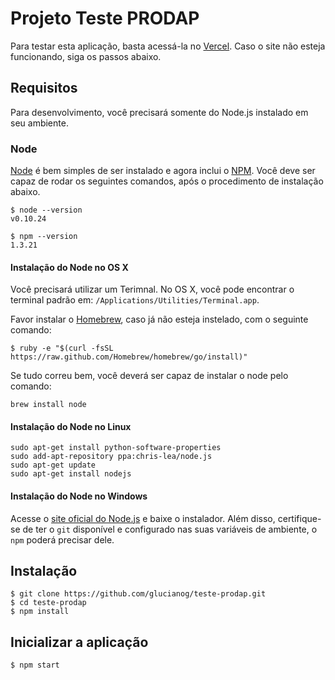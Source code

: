 
# Projeto Teste PRODAP

Para testar esta aplicação, basta acessá-la no [Vercel](https://desafio-tecnico-prodap.vercel.app/). Caso o site não esteja funcionando, siga os passos abaixo.

## Requisitos

Para desenvolvimento, você precisará somente do Node.js instalado em seu ambiente. 
### Node

[Node](http://nodejs.org/) é bem simples de ser instalado e agora inclui o [NPM](https://npmjs.org/). 
Você deve ser capaz de rodar os seguintes comandos, após o procedimento de instalação abaixo.

    $ node --version
    v0.10.24

    $ npm --version
    1.3.21

#### Instalação do Node no OS X

Você precisará utilizar um Terimnal. No OS X, você pode encontrar o terminal padrão em:
`/Applications/Utilities/Terminal.app`.

Favor instalar o [Homebrew](http://brew.sh/), caso já não esteja instelado, com o seguinte comando: 

    $ ruby -e "$(curl -fsSL https://raw.github.com/Homebrew/homebrew/go/install)"

Se tudo correu bem, você deverá ser capaz de instalar o node pelo comando:

    brew install node

#### Instalação do Node no Linux

    sudo apt-get install python-software-properties
    sudo add-apt-repository ppa:chris-lea/node.js
    sudo apt-get update
    sudo apt-get install nodejs

#### Instalação do Node no Windows

Acesse o [site oficial do Node.js](http://nodejs.org/) e baixe o instalador.
Além disso, certifique-se de ter o `git` disponível e configurado nas suas variáveis de ambiente, o `npm` poderá precisar dele.

## Instalação

    $ git clone https://github.com/glucianog/teste-prodap.git
    $ cd teste-prodap
    $ npm install

## Inicializar a aplicação

    $ npm start 

